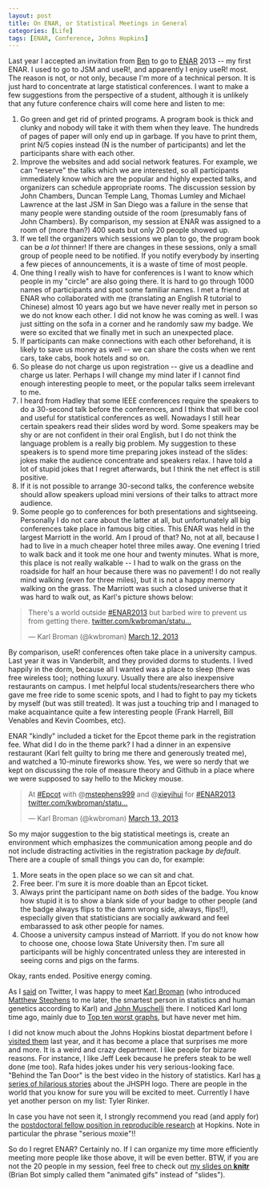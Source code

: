 ```yaml
---
layout: post
title: On ENAR, or Statistical Meetings in General
categories: [Life]
tags: [ENAR, Conference, Johns Hopkins]
---
```


Last year I accepted an invitation from [Ben](http://dbe.med.upenn.edu/biostat-research/bcfrench) to go to [ENAR](http://www.enar.org/meetings.cfm) 2013 -- my first ENAR. I used to go to JSM and useR!, and apparently I enjoy useR! most. The reason is not, or not only, because I'm more of a technical person. It is just hard to concentrate at large statistical conferences. I want to make a few suggestions from the perspective of a student, although it is unlikely that any future conference chairs will come here and listen to me:

1. Go green and get rid of printed programs. A program book is thick and clunky and nobody will take it with them when they leave. The hundreds of pages of paper will only end up in garbage. If you have to print them, print N/5 copies instead (N is the number of participants) and let the participants share with each other.
1. Improve the websites and add social network features. For example, we can "reserve" the talks which we are interested, so all participants immediately know which are the popular and highly expected talks, and organizers can schedule appropriate rooms. The discussion session by John Chambers, Duncan Temple Lang, Thomas Lumley and Michael Lawrence at the last JSM in San Diego was a failure in the sense that many people were standing outside of the room (presumably fans of John Chambers). By comparison, my session at ENAR was assigned to a room of (more than?) 400 seats but only 20 people showed up.
1. If we tell the organizers which sessions we plan to go, the program book can be _a lot_ thinner! If there are changes in these sessions, only a small group of people need to be notified. If you notify everybody by inserting a few pieces of announcements, it is a waste of time of most people.
1. One thing I really wish to have for conferences is I want to know which people in my "circle" are also going there. It is hard to go through 1000 names of participants and spot some familiar names. I met a friend at ENAR who collaborated with me (translating an English R tutorial to Chinese) almost 10 years ago but we have never really met in person so we do not know each other. I did not know he was coming as well. I was just sitting on the sofa in a corner and he randomly saw my badge. We were so excited that we finally met in such an unexpected place.
1. If participants can make connections with each other beforehand, it is likely to save us money as well -- we can share the costs when we rent cars, take cabs, book hotels and so on.
1. So please do not charge us upon registration -- give us a deadline and charge us later. Perhaps I will change my mind later if I cannot find enough interesting people to meet, or the popular talks seem irrelevant to me.
1. I heard from Hadley that some IEEE conferences require the speakers to do a 30-second talk before the conferences, and I think that will be cool and useful for statistical conferences as well. Nowadays I still hear certain speakers read their slides word by word. Some speakers may be shy or are not confident in their oral English, but I do not think the language problem is a really big problem. My suggestion to these speakers is to spend more time preparing jokes instead of the slides: jokes make the audience concentrate and speakers relax. I have told a lot of stupid jokes that I regret afterwards, but I think the net effect is still positive.
1. If it is not possible to arrange 30-second talks, the conference website should allow speakers upload mini versions of their talks to attract more audience.
1. Some people go to conferences for both presentations and sightseeing. Personally I do not care about the latter at all, but unfortunately all big conferences take place in famous big cities. This ENAR was held in the largest Marriott in the world. Am I proud of that? No, not at all, because I had to live in a much cheaper hotel three miles away. One evening I tried to walk back and it took me one hour and twenty minutes. What is more, this place is not really walkable -- I had to walk on the grass on the roadside for half an hour because there was no pavement! I do not really mind walking (even for three miles), but it is not a happy memory walking on the grass. The Marriott was such a closed universe that it was hard to walk out, as Karl's picture shows below:

<blockquote class="twitter-tweet"><p>There's a world outside <a href="https://twitter.com/search/%23ENAR2013">#ENAR2013</a> but barbed wire to prevent us from getting there. <a href="http://t.co/Yca4pCcoeW" title="http://twitter.com/kwbroman/status/311534419255107585/photo/1">twitter.com/kwbroman/statu…</a></p>&mdash; Karl Broman (@kwbroman) <a href="https://twitter.com/kwbroman/status/311534419255107585">March 12, 2013</a></blockquote>
<script async src="//platform.twitter.com/widgets.js" charset="utf-8"></script>

By comparison, useR! conferences often take place in a university campus. Last year it was in Vanderbilt, and they provided dorms to students. I lived happily in the dorm, because all I wanted was a place to sleep (there was free wireless too); nothing luxury. Usually there are also inexpensive restaurants on campus. I met helpful local students/researchers there who gave me free ride to some scenic spots, and I had to fight to pay my tickets by myself (but was still treated). It was just a touching trip and I managed to make acquaintance quite a few interesting people (Frank Harrell, Bill Venables and Kevin Coombes, etc).

ENAR "kindly" included a ticket for the Epcot theme park in the registration fee. What did I do in the theme park? I had a dinner in an expensive restaurant (Karl felt guilty to bring me there and generously treated me), and watched a 10-minute fireworks show. Yes, we were so nerdy that we kept on discussing the role of measure theory and Github in a place where we were supposed to say hello to the Mickey mouse.

<blockquote class="twitter-tweet"><p>At <a href="https://twitter.com/search/%23Epcot">#Epcot</a> with @<a href="https://twitter.com/mstephens999">mstephens999</a> and @<a href="https://twitter.com/xieyihui">xieyihui</a> for <a href="https://twitter.com/search/%23ENAR2013">#ENAR2013</a> <a href="http://t.co/zYDJiZKWRu" title="http://twitter.com/kwbroman/status/311641759069388803/photo/1">twitter.com/kwbroman/statu…</a></p>&mdash; Karl Broman (@kwbroman) <a href="https://twitter.com/kwbroman/status/311641759069388803">March 13, 2013</a></blockquote>
<script async src="//platform.twitter.com/widgets.js" charset="utf-8"></script>

So my major suggestion to the big statistical meetings is, create an environment which emphasizes the communication among people and do not include distracting activities in the registration package _by default_. There are a couple of small things you can do, for example:

1. More seats in the open place so we can sit and chat.
1. Free beer. I'm sure it is more doable than an Epcot ticket.
1. Always print the participant name on _both_ sides of the badge. You know how stupid it is to show a blank side of your badge to other people (and the badge always flips to the damn wrong side, always, flips!!), especially given that statisticians are socially awkward and feel embarassed to ask other people for names.
1. Choose a university campus instead of Marriott. If you do not know how to choose one, choose Iowa State University then. I'm sure all participants will be highly concentrated unless they are interested in seeing corns and pigs on the farms.

Okay, rants ended. Positive energy coming.

As I [said](https://twitter.com/xieyihui/status/311514223207387138) on Twitter, I was happy to meet [Karl Broman](http://www.biostat.wisc.edu/~kbroman/) (who introduced [Matthew Stephens](http://stephenslab.uchicago.edu/) to me later, the smartest person in statistics and human genetics according to Karl) and [John Muschelli](http://biostat.jhsph.edu/~jmuschel/) there. I noticed Karl long time ago, mainly due to [Top ten worst graphs](http://www.biostat.wisc.edu/~kbroman/topten_worstgraphs), but have never met him.

I did not know much about the Johns Hopkins biostat department before I [visited them](/en/2012/10/visiting/) last year, and it has become a place that surprises me more and more. It is a weird and crazy department. I like people for bizarre reasons. For instance, I like Jeff Leek because he prefers steak to be well done (me too). Rafa hides jokes under his very serious-looking face. "Behind the Tan Door" is the best video in the history of statistics. Karl has [a series of hilarious stories](http://kbroman.wordpress.com/2013/03/06/the-hopkins-sph-logo-part-3-karls-revenge/) about the JHSPH logo. There are people in the world that you know for sure you will be excited to meet. Currently I have yet another person on my list: Tyler Rinker.

In case you have not seen it, I strongly recommend you read (and apply for) the [postdoctoral fellow position in reproducible research](http://simplystatistics.org/?p=1097) at Hopkins. Note in particular the phrase "serious moxie"!!

So do I regret ENAR? Certainly no. If I can organize my time more efficiently meeting more people like those above, it will be even better. BTW, if you are not the 20 people in my session, feel free to check out [my slides on **knitr**](http://dl.dropbox.com/u/15335397/slides/knitr-ENAR-Yihui-Xie-2013.html) (Brian Bot simply called them "animated gifs" instead of "slides").
